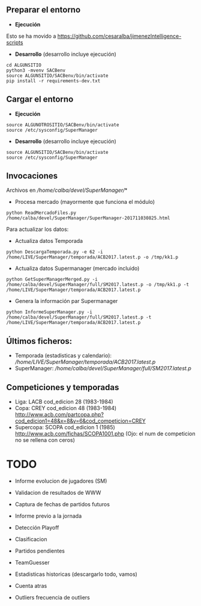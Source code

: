 
## Preparar el entorno

* **Ejecución**

Esto se ha movido a https://github.com/cesaralba/jimenezIntelligence-scripts

* **Desarrollo** (desarrollo incluye ejecución)
~~~
cd ALGUNSITIO
python3 -mvenv SACBenv
source ALGUNSITIO/SACBenv/bin/activate
pip install -r requirements-dev.txt
~~~

## Cargar el entorno

* **Ejecución**
~~~
source ALGUNOTROSITIO/SACBenv/bin/activate
source /etc/sysconfig/SuperManager
~~~

* **Desarrollo** (desarrollo incluye ejecución)
~~~
source ALGUNSITIO/SACBenv/bin/activate
source /etc/sysconfig/SuperManager
~~~


## Invocaciones

Archivos en */home/calba/devel/SuperManager/**

* Procesa mercado (mayormente que funciona el módulo)
~~~
python ReadMercadoFiles.py /home/calba/devel/SuperManager/SuperManager-201711030825.html
~~~
Para actualizar los datos:
* Actualiza datos Temporada
~~~
python DescargaTemporada.py -e 62 -i /home/LIVE/SuperManager/temporada/ACB2017.latest.p -o /tmp/kk1.p
~~~
* Actualiza datos Supermanager (mercado incluido)
~~~
python GetSuperManagerMerged.py -i /home/calba/devel/SuperManager/full/SM2017.latest.p -o /tmp/kk1.p -t /home/LIVE/SuperManager/temporada/ACB2017.latest.p
~~~
* Genera la información par Supermanager
~~~
python InformeSuperManager.py -i /home/calba/devel/SuperManager/full/SM2017.latest.p -t /home/LIVE/SuperManager/temporada/ACB2017.latest.p
~~~

## Últimos ficheros:
* Temporada (estadisticas y calendario): */home/LIVE/SuperManager/temporada/ACB2017.latest.p*
* SuperManager: */home/calba/devel/SuperManager/full/SM2017.latest.p*

## Competiciones y temporadas

* Liga: LACB cod_edicion 28 (1983-1984)
* Copa: CREY cod_edicion  48 (1983-1984) http://www.acb.com/partcopa.php?cod_edicion1=48&x=8&y=6&cod_competicion=CREY
* Supercopa: SCOPA cod_edicion 1 (1985) http://www.acb.com/fichas/SCOPA1001.php (Ojo: el num de competicion no se rellena con ceros)

# TODO

* Informe evolucion de jugadores (SM)
* Validacion de resultados de WWW
* Captura de fechas de partidos futuros
* Informe previo a la jornada
* Detección Playoff
* Clasificacion
* Partidos pendientes
* TeamGuesser
* Estadisticas historicas (descargarlo todo, vamos)
* Cuenta atras

* Outliers frecuencia de outliers

